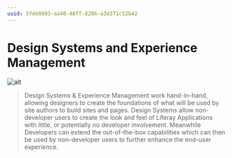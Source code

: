 ```yaml
---
uuid: 5fde9803-aa40-48ff-8286-a3d371c52b42
---
```


# Design Systems and Experience Management

![alt](https://)

> Design Systems & Experience Management work hand-in-hand, allowing designers to create the foundations of what will be used by site authors to build sites and pages.
> Design Systems allow non-developer users to create the look and feel of Liferay Applications with little, or potentially no developer involvement.
> Meanwhile Developers can extend the out-of-the-box capabilities which can then be used by non-developer users to further enhance the end-user experience.  
